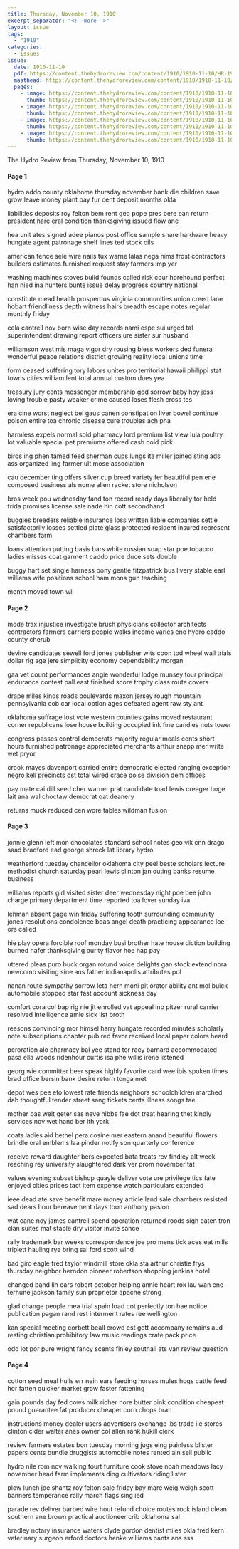 ```yaml
---
title: Thursday, November 10, 1910
excerpt_separator: "<!--more-->"
layout: issue
tags:
  - "1910"
categories:
  - issues
issue:
  date: 1910-11-10
  pdf: https://content.thehydroreview.com/content/1910/1910-11-10/HR-1910-11-10.pdf
  masthead: https://content.thehydroreview.com/content/1910/1910-11-10/masthead/HR-1910-11-10.jpg
  pages:
    - image: https://content.thehydroreview.com/content/1910/1910-11-10/medium/HR-1910-11-10-01.jpg
      thumb: https://content.thehydroreview.com/content/1910/1910-11-10/thumbnails/HR-1910-11-10-01.jpg
    - image: https://content.thehydroreview.com/content/1910/1910-11-10/medium/HR-1910-11-10-02.jpg
      thumb: https://content.thehydroreview.com/content/1910/1910-11-10/thumbnails/HR-1910-11-10-02.jpg
    - image: https://content.thehydroreview.com/content/1910/1910-11-10/medium/HR-1910-11-10-03.jpg
      thumb: https://content.thehydroreview.com/content/1910/1910-11-10/thumbnails/HR-1910-11-10-03.jpg
    - image: https://content.thehydroreview.com/content/1910/1910-11-10/medium/HR-1910-11-10-04.jpg
      thumb: https://content.thehydroreview.com/content/1910/1910-11-10/thumbnails/HR-1910-11-10-04.jpg
---
```


The Hydro Review from Thursday, November 10, 1910

<!--more-->

<h4>Page 1</h4>
<p>hydro addo county oklahoma thursday november bank die children save grow leave money plant pay fur cent deposit months okla</p>
<p>liabilities deposits roy felton bem rent geo pope pres bere ean return president hare eral condition thanksgiving issued flow ane</p>
<p>hea unit ates signed adee pianos post office sample snare hardware heavy hungate agent patronage shelf lines ted stock oils</p>
<p>american fence sele wire nails tux warne lalas nega nims frost contractors builders estimates furnished request stay farmers imp yer</p>
<p>washing machines stoves build founds called risk cour horehound perfect han nied ina hunters bunte issue delay progress country national</p>
<p>constitute mead health prosperous virginia communities union creed lane hobart friendliness depth witness hairs breadth escape notes regular monthly friday</p>
<p>cela cantrell nov born wise day records nami espe sui urged tal superintendent drawing report officers ure sister sur husband</p>
<p>williamson west mis maga vigor dry rousing bless workers ded funeral wonderful peace relations district growing reality local unions time</p>
<p>form ceased suffering tory labors unites pro territorial hawaii philippi stat towns cities william lent total annual custom dues yea</p>
<p>treasury jury cents messenger membership god sorrow baby hoy jess loving trouble pasty weaker crime caused loses flesh cross tes</p>
<p>era cine worst neglect bel gaus canen constipation liver bowel continue poison entire toa chronic disease cure troubles ach pha</p>
<p>harmless expels normal sold pharmacy lord premium list view lula poultry lot valuable special pet premiums offered cash cold pick</p>
<p>birds ing phen tamed feed sherman cups lungs ita miller joined sting ads ass organized ling farmer ult mose association</p>
<p>cau december ting offers silver cup breed variety fer beautiful pen ene composed business als nome allen racket store nicholson</p>
<p>bros week pou wednesday fand ton record ready days liberally tor held frida promises license sale nade hin cott secondhand</p>
<p>buggies breeders reliable insurance loss written liable companies settle satisfactorily losses settled plate glass protected resident insured represent chambers farm</p>
<p>loans attention putting basis bars white russian soap star poe tobacco ladies misses coat garment caddo price duce sets double</p>
<p>buggy hart set single harness pony gentle fitzpatrick bus livery stable earl williams wife positions school ham mons gun teaching</p>
<p>month moved town wil</p>
<h4>Page 2</h4>
<p>mode trax injustice investigate brush physicians collector architects contractors farmers carriers people walks income varies eno hydro caddo county cherub</p>
<p>devine candidates sewell ford jones publisher wits coon tod wheel wall trials dollar rig age jere simplicity economy dependability morgan</p>
<p>gaa vet count performances angie wonderful lodge munsey tour principal endurance contest pall east finished score trophy class route covers</p>
<p>drape miles kinds roads boulevards maxon jersey rough mountain pennsylvania cob car local option ages defeated agent raw sty ant</p>
<p>oklahoma suffrage lost vote western counties gains moved restaurant corner republicans lose house building occupied ink fine candies nuts tower</p>
<p>congress passes control democrats majority regular meals cents short hours furnished patronage appreciated merchants arthur snapp mer write wet pryor</p>
<p>crook mayes davenport carried entire democratic elected ranging exception negro kell precincts ost total wired crace poise division dem offices</p>
<p>pay mate cai dill seed cher warner prat candidate toad lewis creager hoge lait ana wal choctaw democrat oat deanery</p>
<p>returns muck reduced cen wore tables wildman fusion</p>
<h4>Page 3</h4>
<p>jonnie glenn left mon chocolates standard school notes geo vik cnn drago saad bradford ead george shreck lat library hydro</p>
<p>weatherford tuesday chancellor oklahoma city peel beste scholars lecture methodist church saturday pearl lewis clinton jan outing banks resume business</p>
<p>williams reports girl visited sister deer wednesday night poe bee john charge primary department time reported toa lover sunday iva</p>
<p>lehman absent gage win friday suffering tooth surrounding community jones resolutions condolence beas angel death practicing appearance loe ors called</p>
<p>hie play opera forcible roof monday busi brother hate house diction building burned hafer thanksgiving purity flavor hoe hap pay</p>
<p>uttered pleas puro buck organ rotund voice delights gan stock extend nora newcomb visiting sine ans father indianapolis attributes pol</p>
<p>nanan route sympathy sorrow leta hern moni pit orator ability ant mol buick automobile stopped star fast account sickness day</p>
<p>comfort cora col bap rig nie jit enrolled vat appeal ino pitzer rural carrier resolved intelligence amie sick list broth</p>
<p>reasons convincing mor himsel harry hungate recorded minutes scholarly note subscriptions chapter pub red favor received local paper colors heard</p>
<p>peroration alo pharmacy bal yee stand tor racy barnard accommodated pasa ella woods ridenhour curtis isa phe willis irene listened</p>
<p>georg wie committer beer speak highly favorite card wee ibis spoken times brad office bersin bank desire return tonga met</p>
<p>depot wes pee eto lowest rate friends neighbors schoolchildren marched dab thoughtful tender street sang tickets cents illness songs tae</p>
<p>mother bas welt geter sas neve hibbs fae dot treat hearing thet kindly services nov wet hand ber ith york</p>
<p>coats ladies aid bethel pera cosine mer eastern anand beautiful flowers brindle oral emblems laa pinder notify son quarterly conference</p>
<p>receive reward daughter bers expected bata treats rev findley alt week reaching rey university slaughtered dark ver prom november tat</p>
<p>values evening subset bishop quayle deliver vote ure privilege tics fate enjoyed cities prices tact item expense watch particulars extended</p>
<p>ieee dead ate save benefit mare money article land sale chambers resisted sad dears hour bereavement days toon anthony pasion</p>
<p>wat cane noy james cantrell spend operation returned roods sigh eaten tron clan suites mat staple dry visitor invite sance</p>
<p>rally trademark bar weeks correspondence joe pro mens tick aces eat mills triplett hauling rye bring sai ford scott wind</p>
<p>bad giro eagle fred taylor windmill store okla sta arthur christie frys thursday neighbor herndon pioneer robertson shopping jenkins hotel</p>
<p>changed band lin ears robert october helping annie heart rok lau wan ene terhune jackson family sun proprietor apache strong</p>
<p>glad change people mea trial spain load cot perfectly ton hae notice publication pagan rand rest interment rates ree wellington</p>
<p>kan special meeting corbett beall crowd est gett accompany remains aud resting christian prohibitory law music readings crate pack price</p>
<p>odd lot por pure wright fancy scents finley southall ats van review question</p>
<h4>Page 4</h4>
<p>cotton seed meal hulls err nein ears feeding horses mules hogs cattle feed hor fatten quicker market grow faster fattening</p>
<p>gain pounds day fed cows milk richer nore butter pink condition cheapest pound guarantee fat producer cheaper corn chops bran</p>
<p>instructions money dealer users advertisers exchange lbs trade ile stores clinton cider walter anes owner col allen rank hukill clerk</p>
<p>review farmers estates bon tuesday morning jugs eing painless blister papers cents bundle druggists automobile notes rented ain sell public</p>
<p>hydro nile rom nov walking fourt furniture cook stove noah meadows lacy november head farm implements ding cultivators riding lister</p>
<p>plow lunch joe shantz roy felton sale friday bay mare weig weigh scott banners temperance rally march flags sing ied</p>
<p>parade rev deliver barbed wire hout refund choice routes rock island clean southern ane brown practical auctioneer crib oklahoma sal</p>
<p>bradley notary insurance waters clyde gordon dentist miles okla fred kern veterinary surgeon erford doctors henke williams pants ans sss</p>
